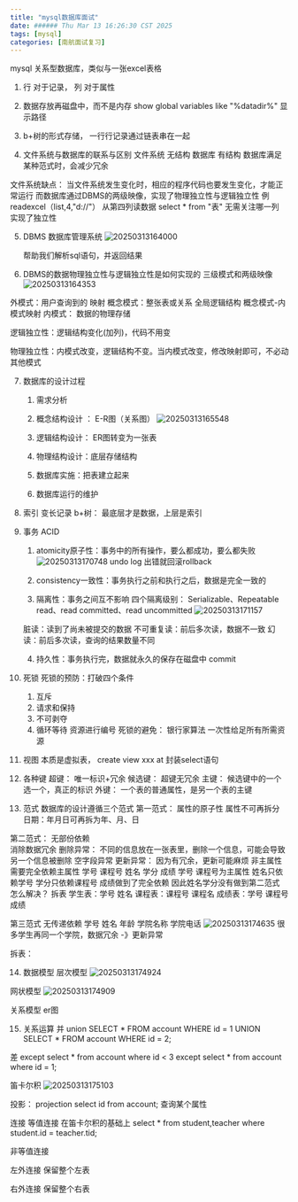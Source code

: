 ```yaml
---
title: "mysql数据库面试"
date: ###### Thu Mar 13 16:26:30 CST 2025
tags: [mysql]
categories: [南航面试复习]
---
```



mysql 关系型数据库，类似与一张excel表格
1. 行 对于记录， 列 对于属性
   
2. 数据存放再磁盘中，而不是内存
show global variables like "%datadir%"
显示路径

3. b+树的形式存储， 一行行记录通过链表串在一起
   
4. 文件系统与数据库的联系与区别
文件系统 无结构
数据库 有结构
数据库满足某种范式时，会减少冗余

文件系统缺点： 当文件系统发生变化时，相应的程序代码也要发生变化，才能正常运行
而数据库通过DBMS的两级映像，实现了物理独立性与逻辑独立性
例
readexcel（list,4,"d://"）  从第四列读数据
select * from "表"          无需关注哪一列
实现了独立性

5. DBMS
   数据库管理系统
   ![20250313164000](https://cdn.jsdelivr.net/gh/Yolo-ZZY/Image/20250313164000.png)

   帮助我们解析sql语句，并返回结果




6. DBMS的数据物理独立性与逻辑独立性是如何实现的
三级模式和两级映像
![20250313164353](https://cdn.jsdelivr.net/gh/Yolo-ZZY/Image/20250313164353.png)

 外模式：用户查询到的
 映射
 概念模式：整张表或关系   全局逻辑结构
 概念模式-内模式映射
 内模式： 数据的物理存储

 逻辑独立性：逻辑结构变化(加列)，代码不用变

 物理独立性：内模式改变，逻辑结构不变。当内模式改变，修改映射即可，不必动其他模式

7. 数据库的设计过程
   1. 需求分析
   2. 概念结构设计 ： E-R图（关系图）
   ![20250313165548](https://cdn.jsdelivr.net/gh/Yolo-ZZY/Image/20250313165548.png)

   3. 逻辑结构设计： ER图转变为一张表
   4. 物理结构设计：底层存储结构
   5. 数据库实施：把表建立起来
   6. 数据库运行的维护
8. 索引
变长记录
b+树： 最底层才是数据，上层是索引
9. 事务
ACID
   1. atomicity原子性：事务中的所有操作，要么都成功，要么都失败
   ![20250313170748](https://cdn.jsdelivr.net/gh/Yolo-ZZY/Image/20250313170748.png)
   undo log   出错就回滚rollback
      
   2. consistency一致性：事务执行之前和执行之后，数据是完全一致的
   
   3. 隔离性：事务之间互不影响
   四个隔离级别：
   Serializable、Repeatable read、read committed、read uncommitted
   ![20250313171157](https://cdn.jsdelivr.net/gh/Yolo-ZZY/Image/20250313171157.png)


   脏读：读到了尚未被提交的数据
   不可重复读：前后多次读，数据不一致
   幻读：前后多次读，查询的结果数量不同

   4. 持久性：事务执行完，数据就永久的保存在磁盘中 commit
10. 死锁
死锁的预防：打破四个条件
    1. 互斥
    2. 请求和保持
    3. 不可剥夺
    4. 循环等待 资源进行编号
死锁的避免： 银行家算法
一次性给足所有所需资源

11. 视图
本质是虚拟表， create view  xxx at
封装select语句
12. 各种键
超键： 唯一标识+冗余
候选键： 超键无冗余
主键： 候选键中的一个选一个，真正的标识
外键： 一个表的普通属性，是另一个表的主键
13. 范式
数据库的设计遵循三个范式
第一范式： 属性的原子性
属性不可再拆分  日期：年月日可再拆为年、月、日

第二范式： 无部份依赖  
消除数据冗余
删除异常： 不同的信息放在一张表里，删除一个信息，可能会导致另一个信息被删除
空字段异常
更新异常： 因为有冗余，更新可能麻烦
非主属性需要完全依赖主属性
学号 课程号 姓名 学分 成绩
学号 课程号为主属性
姓名只依赖学号
学分只依赖课程号
成绩做到了完全依赖
因此姓名学分没有做到第二范式
怎么解决？ 拆表
学生表：学号 姓名
课程表：课程号 课程名
成绩表：学号 课程号 成绩

第三范式 无传递依赖
学号 姓名 年龄 学院名称 学院电话
![20250313174635](https://cdn.jsdelivr.net/gh/Yolo-ZZY/Image/20250313174635.png)
很多学生再同一个学院，数据冗余
-》更新异常

拆表：

14. 数据模型
层次模型
![20250313174924](https://cdn.jsdelivr.net/gh/Yolo-ZZY/Image/20250313174924.png)

网状模型
![20250313174909](https://cdn.jsdelivr.net/gh/Yolo-ZZY/Image/20250313174909.png)

关系模型 er图

15. 关系运算
并 union
SELECT * FROM account WHERE id = 1
UNION
SELECT * FROM account WHERE id = 2;

差 except
select * from account where id < 3
except
select * from account where id = 1;

笛卡尔积
![20250313175103](https://cdn.jsdelivr.net/gh/Yolo-ZZY/Image/20250313175103.png)

投影：
projection
select id from account;   查询某个属性

连接
等值连接 在笛卡尔积的基础上
select * from student,teacher where student.id = teacher.tid;

非等值连接

左外连接  保留整个左表

右外连接  保留整个右表

